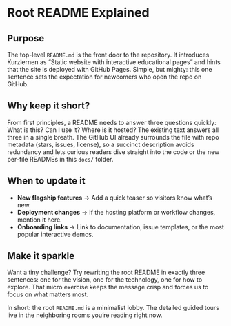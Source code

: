 # Root README Explained

## Purpose
The top-level `README.md` is the front door to the repository. It introduces Kurzlernen as “Static website with interactive educational pages” and hints that the site is deployed with GitHub Pages. Simple, but mighty: this one sentence sets the expectation for newcomers who open the repo on GitHub.

## Why keep it short?
From first principles, a README needs to answer three questions quickly: What is this? Can I use it? Where is it hosted? The existing text answers all three in a single breath. The GitHub UI already surrounds the file with repo metadata (stars, issues, license), so a succinct description avoids redundancy and lets curious readers dive straight into the code or the new per-file READMEs in this `docs/` folder.

## When to update it
- **New flagship features** → Add a quick teaser so visitors know what’s new.
- **Deployment changes** → If the hosting platform or workflow changes, mention it here.
- **Onboarding links** → Link to documentation, issue templates, or the most popular interactive demos.

## Make it sparkle
Want a tiny challenge? Try rewriting the root README in exactly three sentences: one for the vision, one for the technology, one for how to explore. That micro exercise keeps the message crisp and forces us to focus on what matters most.

In short: the root `README.md` is a minimalist lobby. The detailed guided tours live in the neighboring rooms you’re reading right now.
